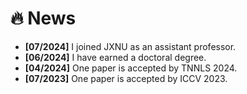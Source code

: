# 🔥 News
- **[07/2024]** I joined JXNU as an assistant professor.
- **[06/2024]** I have earned a doctoral degree.
- **[04/2024]** One paper is accepted by TNNLS 2024.
- **[07/2023]** One paper is accepted by ICCV 2023.